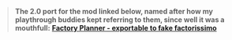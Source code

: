 > **The 2.0 port for the mod linked below, named after how my playthrough buddies kept referring to them, since well it was a mouthfull:**
> **[Factory Planner - exportable to fake factorissimo](https://mods.factorio.com/mod/factoryplanner-is-exportable-to-fake-factorissimo)**
